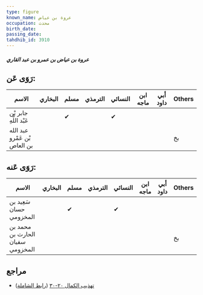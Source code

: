```yaml
---
type: figure
known_name: عروة بن عياض
occupation: محدث
birth_date:
passing_date:
tahdhib_id: 3910
---
```

##### عروة بن عياض بن عمرو بن عبد القاري

## رَوَى عَن:
| الاسم                        | البخاري | مسلم | الترمذي | النسائي | ابن ماجه | أبي داود | Others |
| ---------------------------- | ------- | ---- | ------- | ------- | -------- | -------- | ------ |
| جابر بْن عَبْد اللَّهِ       |         | ✔    |         | ✔       |          |          |        |
| عبد الله بْن عَمْرو بن العاص |         |      |         |         |          |          | بخ     |
## رَوَى عَنه:
| الاسم                            | البخاري | مسلم | الترمذي | النسائي | ابن ماجه | أبي داود | Others |
| -------------------------------- | ------- | ---- | ------- | ------- | -------- | -------- | ------ |
| سَعِيد بن حسان المخزومي          |         | ✔    |         | ✔       |          |          |        |
| محمد بن الحارث بن سفيان المخزومي |         |      |         |         |          |          | بخ     |
## مراجع
- [تهذيب الكمال ٢٠-٣٠](obsidian://open?vault=Tahdhib-al-Kamal&file=Figures/٣٩١٠-عروة%20بن%20عياض%20بن%20عمرو%20بن%20عبد%20القاري) ([رابط الشاملة](https://shamela.ws/book/3722/10160))